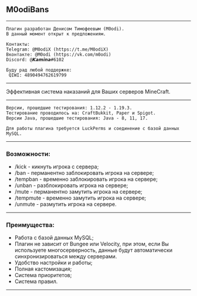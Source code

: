 M0odiBans
---
---
```
Плагин разработан Денисом Тимофеевым (M0odi).
В данный момент открыт к предложениям.

Контакты:
Telegram: @M0odiX (https://t.me/M0odiX)
Вконтакте: @M0odi (https://vk.com/m0odi)    
Discord: @𝙆𝙖𝙢𝙞𝙣𝙖#6102

Буду рад любой поддержке:
 QIWI: 4890494762619799

```
---
Эффективная система наказаний для Ваших серверов MineCraft.

---
```
Версии, прошедшие тестирования: 1.12.2 - 1.19.3.
Тестирование проводилось на: CraftBukkit, Paper и Spigot.
Версии Java, прошедшие тестирования: Java - 8, 11, 17.

Для работы плагина требуется LuckPerms и соединение с базой данных MySQL.
```
---
### Возможности:
* /kick - кикнуть игрока с сервера;
* /ban - перманентно заблокировать игрока на сервере;
* /tempban - временно заблокировать игрока на сервере;
* /unban - разблокировать игрока на сервере;
* /mute - перманентно замутить игрока на сервере;
* /tempmute - временно замутить игрока на сервере;
* /unmute - размутить игрока на сервере.
---
### Преимущества:
* Работа с базой данных MySQL;
* Плагин не зависит от Bungee или Velocity, при этом, если Вы используете многосерверность, данные будут автоматически синхронизироваться между серверами.
* Удобство настройки и работы;
* Полная кастомизация;
* Система приоритетов;
* Система правил.
---